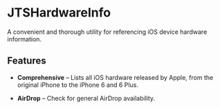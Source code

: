 JTSHardwareInfo
===============

A convenient and thorough utility for referencing iOS device hardware information.

## Features

- **Comprehensive** – Lists all iOS hardware released by Apple, from the original iPhone to the iPhone 6 and 6 Plus.

- **AirDrop** – Check for general AirDrop availability.
